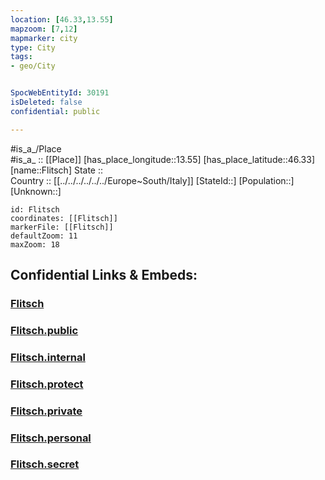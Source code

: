```yaml
---
location: [46.33,13.55] 
mapzoom: [7,12] 
mapmarker: city 
type: City
tags:
- geo/City


SpocWebEntityId: 30191
isDeleted: false
confidential: public

---
```

#is_a_/Place  
#is_a_ :: [[Place]] 
[has_place_longitude::13.55] 
[has_place_latitude::46.33] 
[name::Flitsch] 
State ::  
Country :: [[../../../../../../Europe~South/Italy]] 
[StateId::] 
[Population::] 
[Unknown::] 


```leaflet
id: Flitsch
coordinates: [[Flitsch]] 
markerFile: [[Flitsch]] 
defaultZoom: 11 
maxZoom: 18
```


## Confidential Links & Embeds: 

### [Flitsch](/_Standards/Earth/Continent/Europe/Europe~Central/Slovenia/Regions~Slovenia/Goriška/counties~Goriška/Bovec/City/Flitsch.md) 

### [Flitsch.public](/_public/Earth/Continent/Europe/Europe~Central/Slovenia/Regions~Slovenia/Goriška/counties~Goriška/Bovec/City/Flitsch.public.md) 

### [Flitsch.internal](/_internal/Earth/Continent/Europe/Europe~Central/Slovenia/Regions~Slovenia/Goriška/counties~Goriška/Bovec/City/Flitsch.internal.md) 

### [Flitsch.protect](/_protect/Earth/Continent/Europe/Europe~Central/Slovenia/Regions~Slovenia/Goriška/counties~Goriška/Bovec/City/Flitsch.protect.md) 

### [Flitsch.private](/_private/Earth/Continent/Europe/Europe~Central/Slovenia/Regions~Slovenia/Goriška/counties~Goriška/Bovec/City/Flitsch.private.md) 

### [Flitsch.personal](/_personal/Earth/Continent/Europe/Europe~Central/Slovenia/Regions~Slovenia/Goriška/counties~Goriška/Bovec/City/Flitsch.personal.md) 

### [Flitsch.secret](/_secret/Earth/Continent/Europe/Europe~Central/Slovenia/Regions~Slovenia/Goriška/counties~Goriška/Bovec/City/Flitsch.secret.md)

